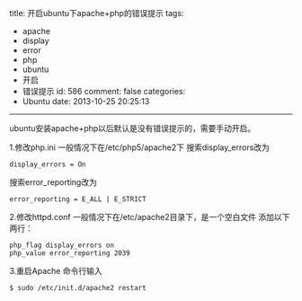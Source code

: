 title: 开启ubuntu下apache+php的错误提示
tags:
  - apache
  - display
  - error
  - php
  - ubuntu
  - 开启
  - 错误提示
id: 586
comment: false
categories:
  - Ubuntu
date: 2013-10-25 20:25:13
---

ubuntu安装apache+php以后默认是没有错误提示的，需要手动开启。

1.修改php.ini
一般情况下在/etc/php5/apache2下
搜索display_errors改为

	display_errors = On

搜索error_reporting改为

	error_reporting = E_ALL | E_STRICT

2.修改httpd.conf
一般情况下在/etc/apache2目录下，是一个空白文件
添加以下两行：

	php_flag display_errors on
	php_value error_reporting 2039

3.重启Apache
命令行输入

	$ sudo /etc/init.d/apache2 restart